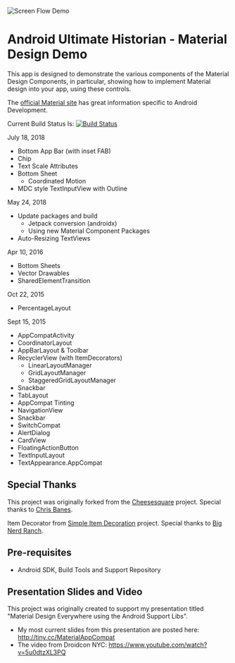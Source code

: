 ![Screen Flow Demo](https://github.com/mwolfson/android-historian/blob/master/art/appdemo1.gif)

Android Ultimate Historian - Material Design Demo
=================================================

This app is designed to demonstrate the various components of the Material Design Components, in particular, showing how to implement Material design into your app, using these controls.

The [official Material site](https://material.io/develop/android/) has great information specific to Android Development.

Current Build Status Is:
[![Build Status](https://app.bitrise.io/app/185d24999f31db04/status.svg?token=H8R81uEqmKABt_zQjgNRog&branch=master)](https://app.bitrise.io/app/185d24999f31db04)

July 18, 2018
- Bottom App Bar (with inset FAB)
- Chip
- Text Scale Attributes
- Bottom Sheet
    - Coordinated Motion
- MDC style TextInputView with Outline

May 24, 2018
- Update packages and build
    - Jetpack conversion (androidx)
    - Using new Material Component Packages
- Auto-Resizing TextViews

Apr 10, 2016
- Bottom Sheets
- Vector Drawables
- SharedElementTransition

Oct 22, 2015
- PercentageLayout

Sept 15, 2015
- AppCompatActivity
- CoordinatorLayout
- AppBarLayout & Toolbar
- RecyclerView (with ItemDecorators)
    - LinearLayoutManager
    - GridLayoutManager
    - StaggeredGridLayoutManager        
- Snackbar
- TabLayout
- AppCompat Tinting
- NavigationView
- Snackbar
- SwitchCompat
- AlertDialog
- CardView
- FloatingActionButton
- TextInputLayout
- TextAppearance.AppCompat

Special Thanks
--------------
This project was originally forked from the [Cheesesquare](https://github.com/chrisbanes/cheesesquare) project. Special thanks to [Chris Banes](https://github.com/chrisbanes).  

Item Decorator from [Simple Item Decoration](http://bignerdranch.github.io/simple-item-decoration/) project. Special thanks to [Big Nerd Ranch](http://bignerdranch.github.io/). 

Pre-requisites
--------------

- Android SDK, Build Tools and Support Repository

Presentation Slides and Video
-----------------------------

This project was originally created to support my presentation titled "Material Design Everywhere using the Android Support Libs".

- My most current slides from this presentation are posted here: http://tiny.cc/MaterialAppCompat
- The video from Droidcon NYC: https://www.youtube.com/watch?v=5u0dtzXL3PQ


